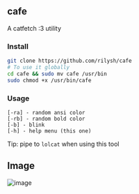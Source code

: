 ## cafe
A catfetch :3 utility

### Install
```sh
git clone https://github.com/rilysh/cafe
# To use it globally
cd cafe && sudo mv cafe /usr/bin
sudo chmod +x /usr/bin/cafe
```
### Usage
```
[-ra] - random ansi color
[-rb] - random bold color
[-b] - blink
[-h] - help menu (this one)
```
Tip: pipe to `lolcat` when using this tool

## Image
![image](https://user-images.githubusercontent.com/71683721/192859661-e1d9e7d2-cd94-4dae-a095-2dddff86d5bc.png)
